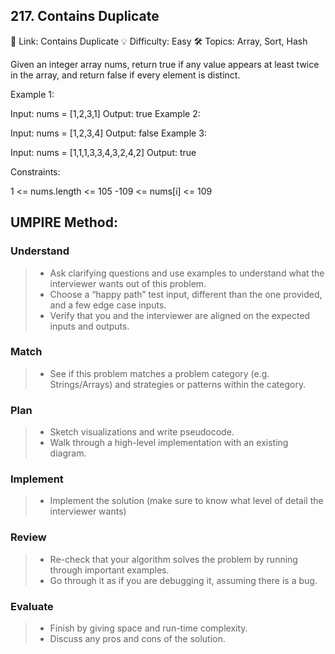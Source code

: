 ## 217. Contains Duplicate
🔗 Link: Contains Duplicate
💡 Difficulty: Easy
🛠️ Topics: Array, Sort, Hash

Given an integer array nums, return true if any value appears at least twice in the array, and return false if every element is distinct.

Example 1:

Input: nums = [1,2,3,1]
Output: true
Example 2:

Input: nums = [1,2,3,4]
Output: false
Example 3:

Input: nums = [1,1,1,3,3,4,3,2,4,2]
Output: true
 
Constraints:

1 <= nums.length <= 105
-109 <= nums[i] <= 109

## UMPIRE Method:

### Understand
> - Ask clarifying questions and use examples to understand what the interviewer wants out of this problem.
> - Choose a “happy path” test input, different than the one provided, and a few edge case inputs.
> - Verify that you and the interviewer are aligned on the expected inputs and outputs.
### Match
> - See if this problem matches a problem category (e.g. Strings/Arrays) and strategies or patterns within the category.
### Plan
> - Sketch visualizations and write pseudocode.
> - Walk through a high-level implementation with an existing diagram.
### Implement
> - Implement the solution (make sure to know what level of detail the interviewer wants)
### Review
> - Re-check that your algorithm solves the problem by running through important examples.
> - Go through it as if you are debugging it, assuming there is a bug.
### Evaluate
> - Finish by giving space and run-time complexity.
> - Discuss any pros and cons of the solution.

